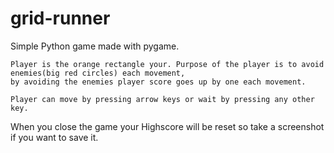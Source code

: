 # grid-runner
Simple Python game made with pygame.

    Player is the orange rectangle your. Purpose of the player is to avoid enemies(big red circles) each movement,
    by avoiding the enemies player score goes up by one each movement. 
    
    Player can move by pressing arrow keys or wait by pressing any other key.

When you close the game your Highscore will be reset so take a screenshot if you want to save it.
